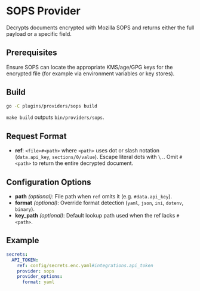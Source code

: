 # SOPS Provider

Decrypts documents encrypted with Mozilla SOPS and returns either the full payload or a specific field.

## Prerequisites

Ensure SOPS can locate the appropriate KMS/age/GPG keys for the encrypted file (for example via environment variables or key stores).

## Build

```bash
go -C plugins/providers/sops build
```

`make build` outputs `bin/providers/sops`.

## Request Format

- **ref**: `<file>#<path>` where `<path>` uses dot or slash notation (`data.api_key`, `sections/0/value`). Escape literal dots with `\.`. Omit `#<path>` to return the entire decrypted document.

## Configuration Options

- **path** *(optional)*: File path when `ref` omits it (e.g. `#data.api_key`).
- **format** *(optional)*: Override format detection (`yaml`, `json`, `ini`, `dotenv`, `binary`).
- **key_path** *(optional)*: Default lookup path used when the ref lacks `#<path>`.

## Example

```yaml
secrets:
  API_TOKEN:
    ref: config/secrets.enc.yaml#integrations.api_token
    provider: sops
    provider_options:
      format: yaml
```
